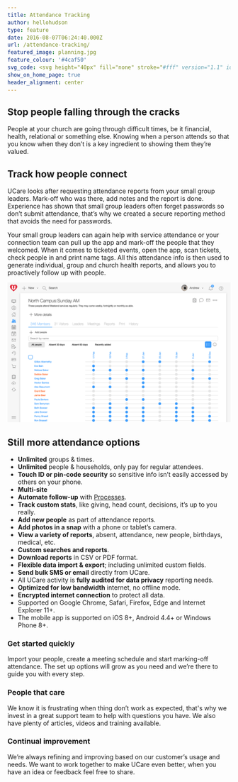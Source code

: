 ```yaml
---
title: Attendance Tracking
author: hellohudson
type: feature
date: 2016-08-07T06:24:40.000Z
url: /attendance-tracking/
featured_image: planning.jpg
feature_colour: '#4caf50'
svg_code: <svg height="40px" fill="none" stroke="#fff" version="1.1" id="Layer_1" xmlns="http://www.w3.org/2000/svg" xmlns:xlink="http://www.w3.org/1999/xlink" x="0px" y="0px" viewBox="0 0 24 24" style="enable-background:new 0 0 24 24;" xml:space="preserve"><g id="Layer_2"><g id="Outline_Icons"> <polyline class="st0" points="23.5,23.5 0.5,23.5 0.5,0.5 "/> <circle class="st0" cx="7.5" cy="16.5" r="1.5"/> <line class="st0" x1="16.9" y1="8.3" x2="21" y2="3.1"/> <line class="st0" x1="9.9" y1="7.5" x2="14.6" y2="9.1"/> <line class="st0" x1="0.5" y1="11.8" x2="7.2" y2="7.8"/> <line class="st0" x1="16.3" y1="15.8" x2="20.7" y2="13.3"/> <line class="st0" x1="9" y1="16.5" x2="13.5" y2="16.5"/> <line class="st0" x1="0.5" y1="21" x2="6.2" y2="17.3"/> <circle class="st0" cx="8.5" cy="7" r="1.5"/> <circle class="st0" cx="16" cy="9.5" r="1.5"/> <circle class="st0" cx="22" cy="2" r="1.5"/> <circle class="st0" cx="22" cy="12.5" r="1.5"/> <circle class="st0" cx="15" cy="16.5" r="1.5"/> </g></g></svg>
show_on_home_page: true
header_alignment: center
---
```


## Stop people falling through the cracks

People at your church are going through difficult times, be it financial, health, relational or something else. Knowing when a person attends so that you know when they don’t is a key ingredient to showing them they’re valued.

## Track how people connect

UCare looks after requesting attendance reports from your small group leaders. Mark-off who was there, add notes and the report is done. Experience has shown that small group leaders often forget passwords so don’t submit attendance, that’s why we created a secure reporting method that avoids the need for passwords.

Your small group leaders can again help with service attendance or your connection team can pull up the app and mark-off the people that they welcomed. When it comes to ticketed events, open the app, scan tickets, check people in and print name tags. All this attendance info is then used to generate individual, group and church health reports, and allows you to proactively follow up with people.

![](attendance2.png)

## Still more attendance options

*   **Unlimited** groups & times.
*   **Unlimited** people & households, only pay for regular attendees.
*   **Touch ID or pin-code security** so sensitive info isn’t easily accessed by others on your phone.
*   **Multi-site**
*   **Automate follow-up** with [Processes](/features/processes-automation/).
*   **Track custom stats**, like giving, head count, decisions, it’s up to you really.
*   **Add new people** as part of attendance reports.
*   **Add photos in a snap** with a phone or tablet’s camera.
*   **View a variety of reports**, absent, attendance, new people, birthdays, medical, etc.
*   **Custom searches and reports**.
*   **Download reports** in CSV or PDF format.
*   **Flexible data import & export**; including unlimited custom fields.
*   **Send bulk SMS or email** directly from UCare.
*   All UCare activity is **fully audited for data privacy** reporting needs.
*   **Optimized for low bandwidth** internet, no offline mode.
*   **Encrypted internet connection** to protect all data.
*   Supported on Google Chrome, Safari, Firefox, Edge and Internet Explorer 11+.
*   The mobile app is supported on iOS 8+, Android 4.4+ or Windows Phone 8+.

### Get started quickly

Import your people, create a meeting schedule and start marking-off attendance. The set up options will grow as you need and we’re there to guide you with every step.

### People that care

We know it is frustrating when thing don’t work as expected, that's why we invest in a great support team to help with questions you have. We also have plenty of articles, videos and training available.

### Continual improvement

We’re always refining and improving based on our customer’s usage and needs. We want to work together to make UCare even better, when you have an idea or feedback feel free to share.